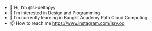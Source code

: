 - 👋 Hi, I’m @si-deltapyy
- 👀 I’m interested in Design and Programming
- 🌱 I’m currently learning in Bangkit Academy Path Cloud Computing
- 📫 How to reach me https://www.instagram.com/isry.oo

<!---
si-deltapyy/si-deltapyy is a ✨ special ✨ repository because its `README.md` (this file) appears on your GitHub profile.
You can click the Preview link to take a look at your changes.
--->
